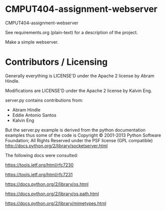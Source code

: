 CMPUT404-assignment-webserver
=============================

CMPUT404-assignment-webserver

See requirements.org (plain-text) for a description of the project.

Make a simple webserver.

Contributors / Licensing
========================

Generally everything is LICENSE'D under the Apache 2 license by Abram Hindle.

Modifications are LICENSE'D under the Apache 2 license by Kalvin Eng.

server.py contains contributions from:

* Abram Hindle
* Eddie Antonio Santos
* Kalvin Eng

But the server.py example is derived from the python documentation
examples thus some of the code is Copyright © 2001-2013 Python
Software Foundation; All Rights Reserved under the PSF license (GPL
compatible) http://docs.python.org/2/library/socketserver.html

The following docs were consulted:

https://tools.ietf.org/html/rfc7230

https://tools.ietf.org/html/rfc7231

https://docs.python.org/2/library/os.html

https://docs.python.org/2/library/os.path.html

https://docs.python.org/2/library/mimetypes.html

